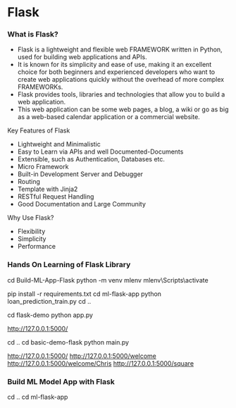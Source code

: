 # Flask

### What is Flask?
- Flask is a lightweight and flexible web FRAMEWORK written in Python, used for building web applications and APIs. 
- It is known for its simplicity and ease of use, making it an excellent choice for both beginners and experienced developers who want to create web applications quickly without the overhead of more complex FRAMEWORKs.
- Flask provides tools, libraries and technologies that allow you to build a web application.
- This web application can be some web pages, a blog, a wiki or go as big as a web-based calendar application or a commercial website.

Key Features of Flask
- Lightweight and Minimalistic
- Easy to Learn via APIs and well Documented-Documents
- Extensible, such as Authentication, Databases etc.
- Micro Framework
- Built-in Development Server and Debugger
- Routing
- Template with Jinja2
- RESTful Request Handling
- Good Documentation and Large Community

Why Use Flask?
- Flexibility
- Simplicity
- Performance

### Hands On Learning of Flask Library
cd Build-ML-App-Flask
python -m venv mlenv
mlenv\Scripts\activate

pip install -r requirements.txt
cd ml-flask-app
python loan_prediction_train.py
cd ..

cd flask-demo
python app.py

http://127.0.0.1:5000/

cd ..
cd basic-demo-flask
python main.py

http://127.0.0.1:5000/
http://127.0.0.1:5000/welcome
http://127.0.0.1:5000/welcome/Chris
http://127.0.0.1:5000/square

### Build ML Model App with Flask
cd ..
cd ml-flask-app
